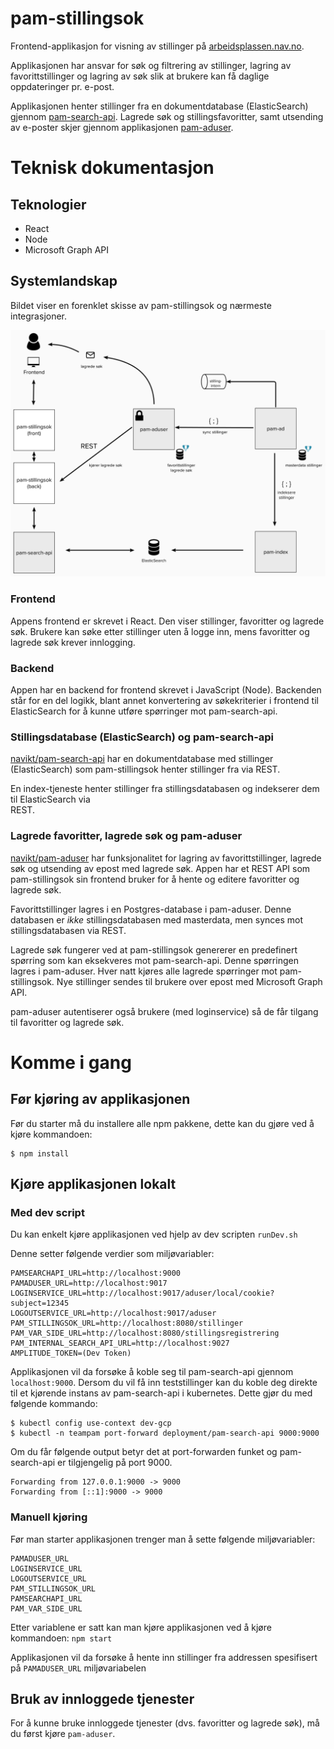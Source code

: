 pam-stillingsok
===

Frontend-applikasjon for visning av stillinger på [arbeidsplassen.nav.no](https://arbeidsplassen.nav.no).

Applikasjonen har ansvar for søk og filtrering av stillinger, lagring av favorittstillinger og lagring av søk slik at 
brukere kan få daglige oppdateringer pr. e-post.

Applikasjonen henter stillinger fra en dokumentdatabase (ElasticSearch) gjennom 
[pam-search-api](https://github.com/navikt/pam-search-api). Lagrede søk og stillingsfavoritter, samt utsending av 
e-poster skjer gjennom applikasjonen [pam-aduser](https://github.com/navikt/pam-aduser).

# Teknisk dokumentasjon

## Teknologier

* React
* Node
* Microsoft Graph API

## Systemlandskap

Bildet viser en forenklet skisse av pam-stillingsok og nærmeste integrasjoner.

![Teknisk skisse](images/teknisk-skisse.png)

### Frontend

Appens frontend er skrevet i React. Den viser stillinger, favoritter og lagrede søk. Brukere kan søke etter 
stillinger uten å logge inn, mens favoritter og lagrede søk krever innlogging. 

### Backend

Appen har en backend for frontend skrevet i JavaScript (Node). Backenden står for en del logikk, blant annet 
konvertering av søkekriterier i frontend til ElasticSearch for å kunne utføre spørringer mot pam-search-api.

### Stillingsdatabase (ElasticSearch) og pam-search-api

[navikt/pam-search-api](http://github.com/navikt/pam-search-api) har en dokumentdatabase med stillinger 
(ElasticSearch) som pam-stillingsok henter stillinger fra via REST.

En index-tjeneste henter stillinger fra stillingsdatabasen og indekserer dem til ElasticSearch via  
REST.

### Lagrede favoritter, lagrede søk og pam-aduser

[navikt/pam-aduser](http://github.com/navikt/pam-aduser) har funksjonalitet for lagring av 
favorittstillinger, lagrede søk og utsending av epost med lagrede søk. Appen har et REST API som pam-stillingsok sin frontend bruker for å 
hente og editere favoritter og lagrede søk.

Favorittstillinger lagres i en Postgres-database i pam-aduser. Denne databasen er *ikke* stillingsdatabasen med 
masterdata, men synces mot stillingsdatabasen via REST.

Lagrede søk fungerer ved at pam-stillingsok genererer en predefinert spørring som kan eksekveres mot pam-search-api. 
Denne spørringen lagres i pam-aduser. Hver natt kjøres alle lagrede spørringer mot pam-stillingsok. Nye 
stillinger sendes til brukere over epost med Microsoft Graph API.

pam-aduser autentiserer også brukere (med loginservice) så de får tilgang til favoritter og lagrede søk.

# Komme i gang

## Før kjøring av applikasjonen

Før du starter må du installere alle npm pakkene, dette kan du gjøre ved å kjøre kommandoen: 

```
$ npm install
```

## Kjøre applikasjonen lokalt

### Med dev script

Du kan enkelt kjøre applikasjonen ved hjelp av dev scripten `runDev.sh`

Denne setter følgende verdier som miljøvariabler:

```
PAMSEARCHAPI_URL=http://localhost:9000
PAMADUSER_URL=http://localhost:9017
LOGINSERVICE_URL=http://localhost:9017/aduser/local/cookie?subject=12345
LOGOUTSERVICE_URL=http://localhost:9017/aduser
PAM_STILLINGSOK_URL=http://localhost:8080/stillinger
PAM_VAR_SIDE_URL=http://localhost:8080/stillingsregistrering
PAM_INTERNAL_SEARCH_API_URL=http://localhost:9027
AMPLITUDE_TOKEN=(Dev Token)
```

Applikasjonen vil da forsøke å koble seg til pam-search-api gjennom `localhost:9000`.
Dersom du vil få inn teststillinger kan du koble deg direkte til et kjørende instans av pam-search-api i kubernetes. Dette gjør du med følgende kommando:
```
$ kubectl config use-context dev-gcp
$ kubectl -n teampam port-forward deployment/pam-search-api 9000:9000
```

Om du får følgende output betyr det at port-forwarden funket og pam-search-api er tilgjengelig på port 9000. 
```
Forwarding from 127.0.0.1:9000 -> 9000
Forwarding from [::1]:9000 -> 9000
```

### Manuell kjøring 
Før man starter applikasjonen trenger man å sette følgende miljøvariabler:

```
PAMADUSER_URL
LOGINSERVICE_URL
LOGOUTSERVICE_URL
PAM_STILLINGSOK_URL
PAMSEARCHAPI_URL
PAM_VAR_SIDE_URL
```

Etter variablene er satt kan man kjøre applikasjonen ved å kjøre kommandoen: 
``npm start``

Applikasjonen vil da forsøke å hente inn stillinger fra addressen spesifisert på ``PAMADUSER_URL`` miljøvariabelen


## Bruk av innloggede tjenester
For å kunne bruke innloggede tjenester (dvs. favoritter og lagrede søk), må du først kjøre `pam-aduser`.

